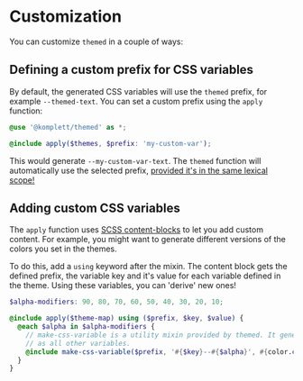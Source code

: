 # Customization

You can customize `themed` in a couple of ways:

## Defining a custom prefix for CSS variables

By default, the generated CSS variables will use the `themed` prefix, for example `--themed-text`. You can set a custom prefix using the `apply` function:

```scss
@use '@komplett/themed' as *;

@include apply($themes, $prefix: 'my-custom-var');
```

This would generate `--my-custom-var-text`. The `themed` function will automatically use the selected prefix, [provided it's in the same lexical scope! ](/guide/global-setup)

## Adding custom CSS variables

The `apply` function uses [SCSS content-blocks](https://sass-lang.com/documentation/at-rules/mixin/#content-blocks) to let you add custom content. For example, you might want to generate different versions of the colors you set in the themes.

To do this, add a `using` keyword after the mixin. The content block gets the defined prefix, the variable key and it's value for each variable defined in the theme.
Using these variables, you can 'derive' new ones!

```scss
$alpha-modifiers: 90, 80, 70, 60, 50, 40, 30, 20, 10;

@include apply($theme-map) using ($prefix, $key, $value) {
  @each $alpha in $alpha-modifiers {
    // make-css-variable is a utility mixin provided by themed. It generates a CSS variable in the same format
    // as all other variables.
    @include make-css-variable($prefix, '#{$key}--#{$alpha}', #{color.change($value, $alpha: calc($alpha / 100))});
  }
}
```
